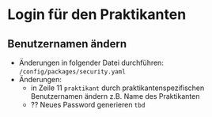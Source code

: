 
# Login für den Praktikanten
## Benutzernamen ändern
- Änderungen in folgender Datei durchführen: `/config/packages/security.yaml`
- Änderungen:
    - in Zeile 11 `praktikant` durch praktikantenspezifischen Benutzernamen ändern z.B. Name des Praktikanten
    - ?? Neues Password generieren `tbd`